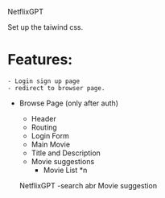 NetflixGPT

Set up the taiwind css.

# Features:
    - Login sign up page
    - redirect to browser page.
- Browse Page (only after auth)
    - Header
    - Routing
    - Login Form
    - Main Movie
    - Title and Description
    - Movie suggestions
        - Movie List *n

    NetflixGPT
    -search abr
    Movie suggestion
